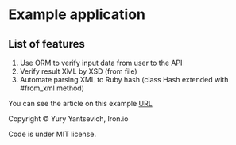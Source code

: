 Example application
==================================================================

## List of features

1. Use ORM to verify input data from user to the API
2. Verify result XML by XSD (from file)
3. Automate parsing XML to Ruby hash (class Hash extended with #from_xml method)

You can see the article on this example [URL](http://iron.io/)

Copyright &copy; Yury Yantsevich, Iron.io

Code is under MIT license.